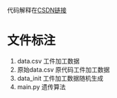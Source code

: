 代码解释在[CSDN链接](https://blog.csdn.net/weixin_46346676/article/details/117857279)

# 文件标注
1. data.csv 工件加工数据
2. 原始data.csv 原代码工件加工数据
3. data_init 工件加工数据随机生成
4. main.py 遗传算法